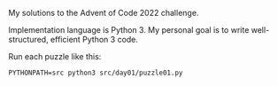 My solutions to the Advent of Code 2022 challenge.

Implementation language is Python 3. My personal goal is to write well-structured, efficient Python 3 code.

Run each puzzle like this:
```shell
PYTHONPATH=src python3 src/day01/puzzle01.py
```